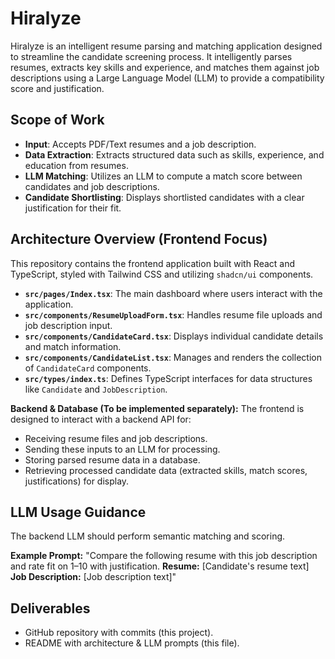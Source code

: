 # Hiralyze

Hiralyze is an intelligent resume parsing and matching application designed to streamline the candidate screening process. It intelligently parses resumes, extracts key skills and experience, and matches them against job descriptions using a Large Language Model (LLM) to provide a compatibility score and justification.

## Scope of Work

*   **Input**: Accepts PDF/Text resumes and a job description.
*   **Data Extraction**: Extracts structured data such as skills, experience, and education from resumes.
*   **LLM Matching**: Utilizes an LLM to compute a match score between candidates and job descriptions.
*   **Candidate Shortlisting**: Displays shortlisted candidates with a clear justification for their fit.

## Architecture Overview (Frontend Focus)

This repository contains the frontend application built with React and TypeScript, styled with Tailwind CSS and utilizing `shadcn/ui` components.

*   **`src/pages/Index.tsx`**: The main dashboard where users interact with the application.
*   **`src/components/ResumeUploadForm.tsx`**: Handles resume file uploads and job description input.
*   **`src/components/CandidateCard.tsx`**: Displays individual candidate details and match information.
*   **`src/components/CandidateList.tsx`**: Manages and renders the collection of `CandidateCard` components.
*   **`src/types/index.ts`**: Defines TypeScript interfaces for data structures like `Candidate` and `JobDescription`.

**Backend & Database (To be implemented separately):**
The frontend is designed to interact with a backend API for:
*   Receiving resume files and job descriptions.
*   Sending these inputs to an LLM for processing.
*   Storing parsed resume data in a database.
*   Retrieving processed candidate data (extracted skills, match scores, justifications) for display.

## LLM Usage Guidance

The backend LLM should perform semantic matching and scoring.

**Example Prompt:**
"Compare the following resume with this job description and rate fit on 1–10 with justification.
**Resume:** [Candidate's resume text]
**Job Description:** [Job description text]"

## Deliverables

*   GitHub repository with commits (this project).
*   README with architecture & LLM prompts (this file).